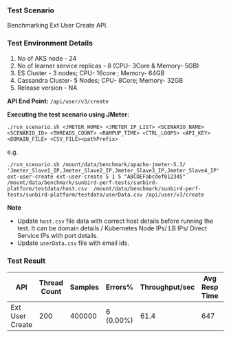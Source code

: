 ### Test Scenario

Benchmarking Ext User Create API.


### Test Environment Details
1. No of AKS node - 24
2. No of learner service replicas - 8 (CPU- 3Core & Memory- 5GB)
3. ES Cluster - 3 nodes; CPU- 16core ; Memory- 64GB
4. Cassandra Cluster- 5 Nodes; CPU- 8Core; Memory- 32GB
5. Release version - NA


**API End Point:** 
`/api/user/v3/create`


**Executing the test scenario using JMeter:**

```
./run_scenario.sh <JMETER_HOME> <JMETER_IP_LIST> <SCENARIO_NAME> <SCENARIO_ID> <THREADS_COUNT> <RAMPUP_TIME> <CTRL_LOOPS> <API_KEY> 
<DOMAIN_FILE> <CSV_FILE><pathPrefix>
```


e.g.


```./run_scenario.sh /mount/data/benchmark/apache-jmeter-5.3/ 'Jmeter_Slave1_IP,Jmeter_Slave2_IP,Jmeter_Slave3_IP,Jmeter_Slave4_IP' ext-user-create ext-user-create 5 1 5 "ABCDEFabcdef012345" /mount/data/benchmark/sunbird-perf-tests/sunbird-platform/testdata/host.csv  /mount/data/benchmark/sunbird-perf-tests/sunbird-platform/testdata/userData.csv /api/user/v3/create ```

**Note**
- Update `host.csv` file data with correct host details before running the test. It can be domain details / Kubernetes Node IPs/ LB IPs/ Direct Service IPs with port details.
- Update `userData.csv` file with email ids. 


### Test Result

| API             | Thread Count  | Samples  | Errors%   | Throughput/sec  | Avg Resp Time |   95th pct  |  99th pct   |
| ----------------| ------------- | -------- | --------- | --------------- | --------------|-------------|-------------|
| Ext User Create | 200           | 400000   | 6 (0.00%) | 61.4            | 647           |    2470     |   4443.96   |
